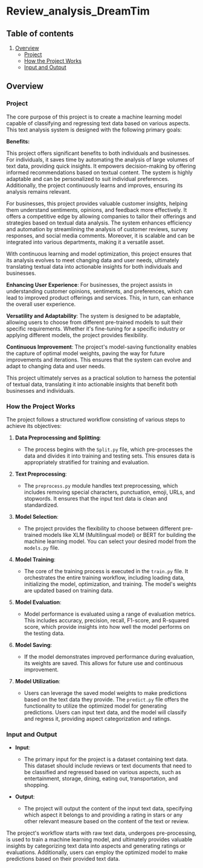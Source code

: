 # Review_analysis_DreamTim

## Table of contents
1. [Overview](#overview)
    - [Project](#project)
    - [How the Project Works](#how-the-project-works)
    - [Input and Output](#input-and-output)

## Overview

### Project
The core purpose of this project is to create a machine learning model capable of classifying and regressing text data based on various aspects. This text analysis system is designed with the following primary goals:

**Benefits:**

This project offers significant benefits to both individuals and businesses. For individuals, it saves time by automating the analysis of large volumes of text data, providing quick insights. It empowers decision-making by offering informed recommendations based on textual content. The system is highly adaptable and can be personalized to suit individual preferences. Additionally, the project continuously learns and improves, ensuring its analysis remains relevant.

For businesses, this project provides valuable customer insights, helping them understand sentiments, opinions, and feedback more effectively. It offers a competitive edge by allowing companies to tailor their offerings and strategies based on textual data analysis. The system enhances efficiency and automation by streamlining the analysis of customer reviews, survey responses, and social media comments. Moreover, it is scalable and can be integrated into various departments, making it a versatile asset.

With continuous learning and model optimization, this project ensures that its analysis evolves to meet changing data and user needs, ultimately translating textual data into actionable insights for both individuals and businesses.

**Enhancing User Experience**: For businesses, the project assists in understanding customer opinions, sentiments, and preferences, which can lead to improved product offerings and services. This, in turn, can enhance the overall user experience.

**Versatility and Adaptability**: The system is designed to be adaptable, allowing users to choose from different pre-trained models to suit their specific requirements. Whether it's fine-tuning for a specific industry or applying different models, the project provides flexibility.

**Continuous Improvement**: The project's model-saving functionality enables the capture of optimal model weights, paving the way for future improvements and iterations. This ensures that the system can evolve and adapt to changing data and user needs.

This project ultimately serves as a practical solution to harness the potential of textual data, translating it into actionable insights that benefit both businesses and individuals.
### How the Project Works

The project follows a structured workflow consisting of various steps to achieve its objectives:

1. **Data Preprocessing and Splitting**:
   - The process begins with the `Split.py` file, which pre-processes the data and divides it into training and testing sets. This ensures data is appropriately stratified for training and evaluation.

2. **Text Preprocessing**:
   - The `preprocess.py` module handles text preprocessing, which includes removing special characters, punctuation, emoji, URLs, and stopwords. It ensures that the input text data is clean and standardized.

3. **Model Selection**:
   - The project provides the flexibility to choose between different pre-trained models like XLM (Multilingual model) or BERT for building the machine learning model. You can select your desired model from the `models.py` file.

4. **Model Training**:
   - The core of the training process is executed in the `train.py` file. It orchestrates the entire training workflow, including loading data, initializing the model, optimization, and training. The model's weights are updated based on training data.

5. **Model Evaluation**:
   - Model performance is evaluated using a range of evaluation metrics. This includes accuracy, precision, recall, F1-score, and R-squared score, which provide insights into how well the model performs on the testing data.

6. **Model Saving**:
   - If the model demonstrates improved performance during evaluation, its weights are saved. This allows for future use and continuous improvement.

7. **Model Utilization**:
   - Users can leverage the saved model weights to make predictions based on the text data they provide. The `predict.py` file offers the functionality to utilize the optimized model for generating predictions. Users can input text data, and the model will classify and regress it, providing aspect categorization and ratings.

### Input and Output

- **Input**:
  - The primary input for the project is a dataset containing text data. This dataset should include reviews or text documents that need to be classified and regressed based on various aspects, such as entertainment, storage, dining, eating out, transportation, and shopping.

- **Output**:
  - The project will output the content of the input text data, specifying which aspect it belongs to and providing a rating in stars or any other relevant measure based on the content of the text or review.

The project's workflow starts with raw text data, undergoes pre-processing, is used to train a machine learning model, and ultimately provides valuable insights by categorizing text data into aspects and generating ratings or evaluations. Additionally, users can employ the optimized model to make predictions based on their provided text data.
